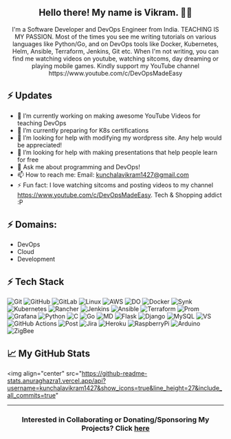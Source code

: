 <h2 align="center">Hello there! My name is Vikram. 👋🤓</h2>
<p align="center">I'm a Software Developer and DevOps Engineer from India. TEACHING IS MY PASSION.
Most of the times you see me writing tutorials on various languages like Python/Go, and on DevOps tools like Docker, Kubernetes, Helm, Ansible, Terraform, Jenkins, Git etc.
When I'm not writing, you can find me watching videos on youtube, watching sitcoms, day dreaming or playing mobile games. Kindly support my YouTube channel https://www.youtube.com/c/DevOpsMadeEasy </p>

## ⚡ Updates

- 🔭 I’m currently working on making awesome YouTube Videos for teaching DevOps <br/>
- 🌱 I’m currently preparing for K8s certifications<br/>
- 👯 I’m looking for help with modifying my wordpress site. Any help would be appreciated!<br/>
- 🤔 I’m looking for help with making presentations that help people learn for free<br/>
- 💬 Ask me about programming and DevOps!<br/>
- 📫 How to reach me: Email: kunchalavikram1427@gmail.com<br/>
- ⚡ Fun fact: I love watching sitcoms and posting videos to my channel https://www.youtube.com/c/DevOpsMadeEasy. Tech & Shopping addict :P<br/>

## ⚡ Domains:
- DevOps
- Cloud
- Development

## ⚡ Tech Stack
![Git](https://img.shields.io/badge/GIT-E44C30?style=for-the-badge&logo=git&logoColor=white)
![GitHub](https://img.shields.io/badge/GitHub-100000?style=for-the-badge&logo=github&logoColor=white)
![GitLab](https://img.shields.io/badge/GitLab-330F63?style=for-the-badge&logo=gitlab&logoColor=white)
![Linux](https://img.shields.io/badge/Linux-FCC624?style=for-the-badge&logo=linux&logoColor=black)
![AWS](https://img.shields.io/badge/Amazon_AWS-FF9900?style=for-the-badge&logo=amazonaws&logoColor=white)
![DO](https://img.shields.io/badge/Digital_Ocean-0080FF?style=for-the-badge&logo=DigitalOcean&logoColor=white)
![Docker](https://img.shields.io/badge/docker-%230db7ed.svg?style=for-the-badge&logo=docker&logoColor=white)
![Synk](https://img.shields.io/badge/Snyk-4C4A73?style=for-the-badge&logo=snyk&logoColor=white)
![Kubernetes](https://img.shields.io/badge/kubernetes-%23326ce5.svg?style=for-the-badge&logo=kubernetes&logoColor=white)
![Rancher](https://img.shields.io/badge/rancher-%230075A8.svg?style=for-the-badge&logo=rancher&logoColor=white)
![Jenkins](https://img.shields.io/badge/Jenkins-D24939?style=for-the-badge&logo=Jenkins&logoColor=white)
![Ansible](https://img.shields.io/badge/ansible-%231A1918.svg?style=for-the-badge&logo=ansible&logoColor=white)
![Terraform](https://img.shields.io/badge/terraform-%235835CC.svg?style=for-the-badge&logo=terraform&logoColor=white)
![Prom](https://img.shields.io/badge/Prometheus-E6522C?style=for-the-badge&logo=Prometheus&logoColor=white)
![Grafana](https://img.shields.io/badge/grafana-%23F46800.svg?style=for-the-badge&logo=grafana&logoColor=white)
![Python](https://img.shields.io/badge/-Python-000?style=for-the-badge&logo=python)
![C](https://img.shields.io/badge/C-00599C?style=for-the-badge&logo=c&logoColor=white)
![Go](https://img.shields.io/badge/Go-00ADD8?style=for-the-badge&logo=go&logoColor=white)
![MD](https://img.shields.io/badge/Markdown-000000?style=for-the-badge&logo=markdown&logoColor=white)
![Flask](https://img.shields.io/badge/Flask-000000?style=for-the-badge&logo=flask&logoColor=white) 
![Django](https://img.shields.io/badge/Django-092E20?style=for-the-badge&logo=django&logoColor=white) 
![MySQL](	https://img.shields.io/badge/MySQL-00000F?style=for-the-badge&logo=mysql&logoColor=white)
![VS](https://img.shields.io/badge/Visual_Studio_Code-0078D4?style=for-the-badge&logo=visual%20studio%20code&logoColor=white)
![GitHub Actions](https://img.shields.io/badge/-Github_Actions-2088FF?style=flat-square&logo=github-actions&logoColor=white)
![Post](https://img.shields.io/badge/Postman-FF6C37?style=for-the-badge&logo=postman&logoColor=white)
![Jira](https://img.shields.io/badge/-Jira-000?&style=for-the-badge&logo=Jira-Software&logoColor=0052CC)
![Heroku](https://img.shields.io/badge/Heroku-430098?style=for-the-badge&logo=heroku&logoColor=white)
![RaspberryPi](https://img.shields.io/badge/-Raspberry%20Pi-C51A4A?style=for-the-badge&logo=Raspberry-Pi) 
![Arduino](https://img.shields.io/badge/-Arduino-00979D?style=for-the-badge&logo=Arduino&logoColor=white) 
![ZigBee](https://img.shields.io/badge/zigbee-%23EB0443.svg?style=for-the-badge&logo=zigbee&logoColor=white)

## 📈 My GitHub Stats
<!-- <p align="left"> <img src="https://github-readme-stats.vercel.app/api?username=kunchalavikram1427&show_icons=true&theme=gotham" alt="kunchalavikram1427" />
 -->
<img align="center" src="https://github-readme-stats.anuraghazra1.vercel.app/api?username=kunchalavikram1427&show_icons=true&line_height=27&include_all_commits=true" 
<hr>
<h3 align="center"> Interested in Collaborating or Donating/Sponsoring My Projects? Click <a href="https://www.facebook.com/groups/171043094400359">here</a> </h3> 
